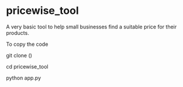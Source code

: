 # pricewise_tool
A very basic tool to help small businesses find a suitable price for their products.

To copy the code 

git clone (<link>)

cd pricewise_tool

python app.py

